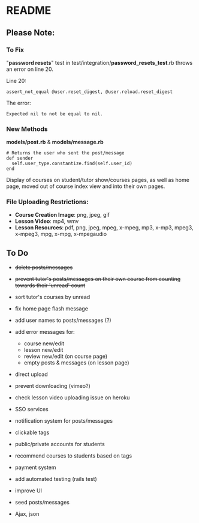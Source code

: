 # README

## Please Note:

### To Fix
    
"**password resets**" test in test/integration/**password_resets_test**.rb
throws an error on line 20.

Line 20:
```
assert_not_equal @user.reset_digest, @user.reload.reset_digest
```

The error:
```
Expected nil to not be equal to nil.
```

### New Methods
**models/post.rb** & **models/message.rb**
```
# Returns the user who sent the post/message
def sender
  self.user_type.constantize.find(self.user_id)
end
```

Display of courses on student/tutor show/courses pages, as well as home page,
moved out of course index view and into their own pages.

### File Uploading Restrictions:
  - **Course Creation Image**: png, jpeg, gif
  - **Lesson Video**: mp4, wmv
  - **Lesson Resources**: pdf, png, jpeg, mpeg, x-mpeg, mp3, x-mp3, mpeg3, x-mpeg3, mpg, x-mpg, x-mpegaudio

## To Do

- ~~delete posts/messages~~
- ~~prevent tutor's posts/messages on their own course from counting towards their 'unread' count~~
- sort tutor's courses by unread
- fix home page flash message
- add user names to posts/messages (?)
- add error messages for: 
  - course new/edit
  - lesson new/edit
  - review new/edit (on course page)
  - empty posts & messages (on lesson page)
  
- direct upload
- prevent downloading (vimeo?)
- check lesson video uploading issue on heroku
  
- SSO services
- notification system for posts/messages
- clickable tags
- public/private accounts for students
- recommend courses to students based on tags
- payment system
  
- add automated testing (rails test)
- improve UI
- seed posts/messages
  
- Ajax, json
